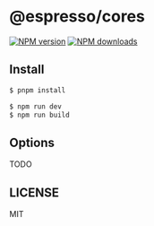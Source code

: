 # @espresso/cores

[![NPM version](https://img.shields.io/npm/v/@espresso/cores.svg?style=flat)](https://npmjs.org/package/@espresso/cores)
[![NPM downloads](http://img.shields.io/npm/dm/@espresso/cores.svg?style=flat)](https://npmjs.org/package/@espresso/cores)

## Install

```bash
$ pnpm install
```

```bash
$ npm run dev
$ npm run build
```

## Options

TODO

## LICENSE

MIT
